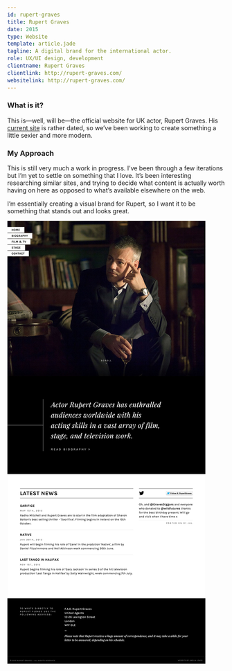 ```yaml
---
id: rupert-graves
title: Rupert Graves
date: 2015
type: Website
template: article.jade
tagline: A digital brand for the international actor.
role: UX/UI design, development
clientname: Rupert Graves
clientlink: http://rupert-graves.com/
websitelink: http://rupert-graves.com/
---
```


### What is it?

This is—well, will be—the official website for UK actor, Rupert Graves. His <a href="http://rupert-graves.com/" class="link-highlight" target="_blank">current site</a> is rather dated, so we’ve been working to create something a little sexier and more modern.

### My Approach

This is still very much a work in progress. I’ve been through a few iterations but I’m yet to settle on something that I love. It’s been interesting researching similar sites, and trying to decide what content is actually worth having on here as opposed to what’s available elsewhere on the web.

I’m essentially creating a visual brand for Rupert, so I want it to be something that stands out and looks great.

![Rupert Graves](rupert-graves-1.jpg "Rupert Graves")
